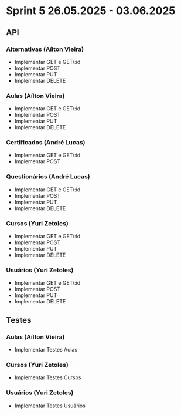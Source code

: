 # Sprint 5 26.05.2025 - 03.06.2025

## API
### Alternativas (Aílton Vieira)
- Implementar GET e GET/:id
- Implementar POST
- Implementar PUT
- Implementar DELETE

### Aulas (Aílton Vieira)
- Implementar GET e GET/:id
- Implementar POST
- Implementar PUT
- Implementar DELETE

### Certificados (André Lucas)
- Implementar GET e GET/:id
- Implementar POST

### Questionários (André Lucas)
- Implementar GET e GET/:id
- Implementar POST
- Implementar PUT
- Implementar DELETE

### Cursos (Yuri Zetoles)
- Implementar GET e GET/:id
- Implementar POST
- Implementar PUT
- Implementar DELETE

### Usuários (Yuri Zetoles)
- Implementar GET e GET/:id
- Implementar POST
- Implementar PUT
- Implementar DELETE

## Testes
<!-- ### Alternativas (Aílton Vieira)
- Implementar Testes Alternativas -->

### Aulas (Aílton Vieira)
- Implementar Testes Aulas

<!-- ### Certificados (André Lucas)
- Implementar Testes Certificados

### Questionários (André Lucas)
- Implementar Testes Questionários -->

### Cursos (Yuri Zetoles)
- Implementar Testes Cursos

### Usuários (Yuri Zetoles)
- Implementar Testes Usuários